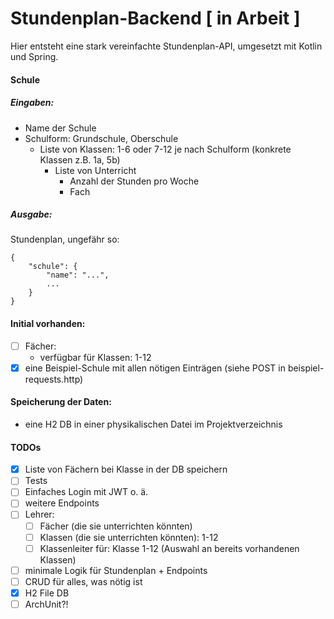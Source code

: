 # Stundenplan-Backend [ in Arbeit ]

Hier entsteht eine stark vereinfachte Stundenplan-API, umgesetzt mit Kotlin und Spring.

#### Schule

##### Eingaben:
- Name der Schule
- Schulform: Grundschule, Oberschule
  - Liste von Klassen: 1-6 oder 7-12 je nach Schulform (konkrete Klassen z.B. 1a, 5b)
    - Liste von Unterricht
      - Anzahl der Stunden pro Woche
      - Fach

##### Ausgabe:
Stundenplan, ungefähr so:

```
{
    "schule": {
        "name": "...",
        ...
    }
}
```

#### Initial vorhanden:

- [ ] Fächer:
    - verfügbar für Klassen: 1-12
- [x] eine Beispiel-Schule mit allen nötigen Einträgen (siehe POST in beispiel-requests.http)

#### Speicherung der Daten:

- eine H2 DB in einer physikalischen Datei im Projektverzeichnis

#### TODOs

- [x] Liste von Fächern bei Klasse in der DB speichern
- [ ] Tests
- [ ] Einfaches Login mit JWT o. ä.
- [ ] weitere Endpoints
- [ ] Lehrer:
    - [ ] Fächer (die sie unterrichten könnten)
    - [ ] Klassen (die sie unterrichten könnten): 1-12
    - [ ] Klassenleiter für: Klasse 1-12 (Auswahl an bereits vorhandenen Klassen)
- [ ] minimale Logik für Stundenplan + Endpoints
- [ ] CRUD für alles, was nötig ist
- [x] H2 File DB
- [ ] ArchUnit?!
